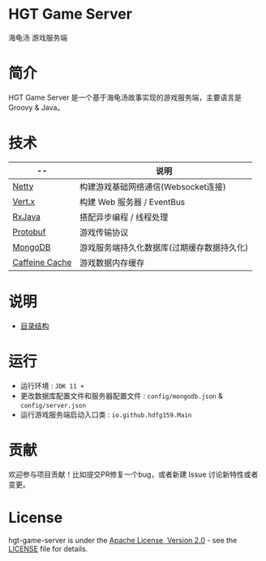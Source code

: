 # HGT Game Server

海龟汤 游戏服务端

# 简介

HGT Game Server 是一个基于海龟汤故事实现的游戏服务端，主要语言是 Groovy & Java。

# 技术

| -- | 说明|
|---|---|
| [Netty](https://github.com/netty/netty)| 构建游戏基础网络通信(Websocket连接)
| [Vert.x](https://github.com/eclipse-vertx/vert.x) | 构建 Web 服务器 / EventBus
| [RxJava](https://github.com/ReactiveX/RxJava) | 搭配异步编程 / 线程处理
| [Protobuf](https://github.com/protocolbuffers/protobuf) | 游戏传输协议
| [MongoDB](https://github.com/mongodb/mongo) | 游戏服务端持久化数据库(过期缓存数据持久化)
| [Caffeine Cache](https://github.com/ben-manes/caffeine) | 游戏数据内存缓存

# 说明

- [目录结构](doc/CONTENT.MD)

# 运行

- 运行环境 : `JDK 11 +`
- 更改数据库配置文件和服务器配置文件 : `config/mongodb.json` & `config/server.json`
- 运行游戏服务端启动入口类 : `io.github.hdfg159.Main`

# 贡献

欢迎参与项目贡献！比如提交PR修复一个bug，或者新建 Issue 讨论新特性或者变更。

# License

hgt-game-server is under the [Apache License, Version 2.0](http://www.apache.org/licenses/LICENSE-2.0) - see the [LICENSE](LICENSE) file for details.
